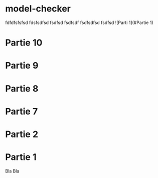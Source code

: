 # model-checker

fdfdfsfsfsd
fdsfsdfsd
fsdfsd
fsdfsdf
fsdfsdfsd
fsdfsd ![Parti 1](#Partie 1)

# Partie 10
# Partie 9
# Partie 8
# Partie 7
# Partie 2
# Partie 1
Bla Bla
